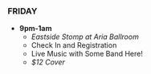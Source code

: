 ### FRIDAY

* __9pm-1am__
  * _Eastside Stomp at Aria Ballroom_
  * Check In and Registration
  * Live Music with Some Band Here!
  * _$12 Cover_
